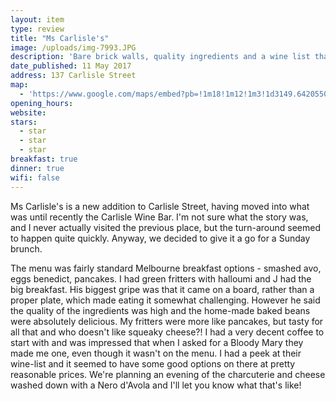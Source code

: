 ```yaml
---
layout: item
type: review
title: "Ms Carlisle's"
image: /uploads/img-7993.JPG
description: 'Bare brick walls, quality ingredients and a wine list that will bring us back.'
date_published: 11 May 2017
address: 137 Carlisle Street
map:
  - 'https://www.google.com/maps/embed?pb=!1m18!1m12!1m3!1d3149.642055035663!2d144.9891833153204!3d-37.868664979742455!2m3!1f0!2f0!3f0!3m2!1i1024!2i768!4f13.1!3m3!1m2!1s0x6ad66844d4fd2107%3A0x61ce71aa9f0aca3a!2s137+Carlisle+St%2C+Balaclava+VIC+3183!5e0!3m2!1sen!2sau!4v1497157425048'
opening_hours:
website:
stars:
  - star
  - star
  - star
breakfast: true
dinner: true
wifi: false
---
```



Ms Carlisle's is a new addition to Carlisle Street, having moved into what was until recently the Carlisle Wine Bar. I'm not sure what the story was, and I never actually visited the previous place, but the turn-around seemed to happen quite quickly. Anyway, we decided to give it a go for a Sunday brunch.

The menu was fairly standard Melbourne breakfast options - smashed avo, eggs benedict, pancakes. I had green fritters with halloumi and J had the big breakfast. His biggest gripe was that it came on a board, rather than a proper plate, which made eating it somewhat challenging. However he said the quality of the ingredients was high and the home-made baked beans were absolutely delicious. My fritters were more like pancakes, but tasty for all that and who doesn't like squeaky cheese?! I had a very decent coffee to start with and was impressed that when I asked for a Bloody Mary they made me one, even though it wasn't on the menu. I had a peek at their wine-list and it seemed to have some good options on there at pretty reasonable prices. We're planning an evening of the charcuterie and cheese washed down with a Nero d'Avola and I'll let you know what that's like!